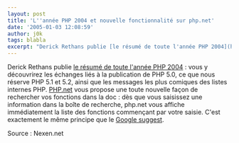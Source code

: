 ```yaml
---
layout: post
title: 'L''année PHP 2004 et nouvelle fonctionnalité sur php.net'
date: '2005-01-03 12:08:59'
author: j0k
tags: blabla
excerpt: "Derick Rethans publie [le résumé de toute l'année PHP 2004](http://www.nexen.net/interview/index.php?id=45) : vous y découvrirez les échanges liés à la publication de PHP 5.0, ce que nous réserve PHP 5.1 et 5.2, ainsi que les messages les plus comiques des listes internes PHP.     \n[PHP.net](http://fr.php.net/search.php) vous propose une toute      …"
---
```


Derick Rethans publie [le résumé de toute l'année PHP 2004](http://www.nexen.net/interview/index.php?id=45) : vous y découvrirez les échanges liés à la publication de PHP 5.0, ce que nous réserve PHP 5.1 et 5.2, ainsi que les messages les plus comiques des listes internes PHP.
[PHP.net](http://fr.php.net/search.php) vous propose une toute nouvelle façon de rechercher vos fonctions dans la doc : dès que vous saisissez une information dans la boîte de recherche, php.net vous affiche immédiatement la liste des fonctions commençant par votre saisie.    C'est exactement le même principe que le [Google suggest](http://www.google.com/webhp?complete=1&amp;hl=en).

 Source : Nexen.net

